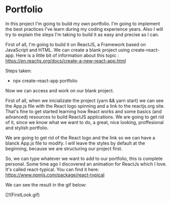 # Portfolio

In this project I'm going to build my own portfolio. I'm going to implement the best practices I've learn during my coding experience years.
Also I will try to explain the steps I'm taking to build it as easy and precise as I can.


First of all, I'm going to build it on ReactJS, a Framework based on JavaScript and HTML. We can create a blank project using create-react-app. Here is a little bit of information about this topic : https://en.reactjs.org/docs/create-a-new-react-app.html


Steps taken:
- npx create-react-app portfolio

Now we can access and work on our blank project.

First of all, when we inicializate the project (yarn && yarn start) we can see the App.js file with the React logo spinning and a link to the reactjs.org site. That's fine to get started learning how React works and some basics (and advanced) resources to build ReactJS applications.
We are going to get rid of it, since we know what we want to do, a great, nice looking, proffesional and stylish portfolio.

We are going to get rid of the React logo and the link so we can have a blanck App.js file to modify. I will leave the styles by default at the beginning, because we are structuring our project first.

So, we can type whatever we want to add to our portfolio, this is complete personal. Some time ago I discovered an animation for ReactJs which I love. It's called react-typical. You can find it here: https://www.npmjs.com/package/react-typical

We can see the result in the gif below:

[]!(FirstLook.gif)
